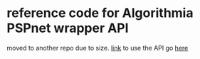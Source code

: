 # reference code for Algorithmia PSPnet wrapper API

moved to another repo due to size. [link](https://github.com/panzerstadt/PSPnet-wrapper-algorithmia)
to use the API go [here](https://algorithmia.com/algorithms/panzerstadt/ImageSegmentationwithPSPNet)